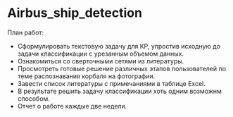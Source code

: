# Airbus_ship_detection
План работ:
* Сформулировать текстовую задачу для КР, упростив исходную до задачи классификации с урезанным объемом данных.
* Ознакомиться со сверточными сетями из литературы.
* Просмотреть готовые решение различных этапов пользователей по теме распознавания корбаля на фотографии.
* Завести список литературы с примечаниями в таблице Excel.
* В результате решить задачу классификации хоть одним возможнм способом.
* Отчет о работе каждые две недели.

